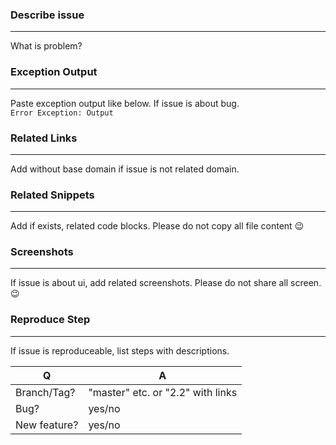 ### Describe issue
___________________
What is problem?

### Exception Output
--------------------
Paste exception output like below. If issue is about bug.<br>
`Error Exception: Output`

### Related Links
-----------------
Add without base domain if issue is not related domain.

### Related Snippets
------------------
Add if exists, related code blocks. Please do not copy all file content :wink:

### Screenshots
--------------
If issue is about ui, add related screenshots. Please do not share all screen. :wink:

### Reproduce Step
-----------------
If issue is reproduceable, list steps with descriptions. 

| Q                  | A
| -------------      | ---
| Branch/Tag?        | "master" etc. or "2.2" with links
| Bug?               | yes/no
| New feature?       | yes/no
